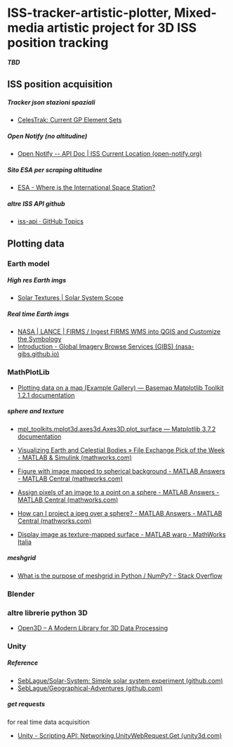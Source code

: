 # ISS-tracker-artistic-plotter, Mixed-media artistic project for 3D ISS position tracking

**_TBD_**




## ISS position acquisition

##### Tracker json stazioni spaziali
- [CelesTrak: Current GP Element Sets](https://celestrak.org/NORAD/elements/)

##### Open Notify (no altitudine)
- [Open Notify -- API Doc | ISS Current Location (open-notify.org)](http://open-notify.org/Open-Notify-API/ISS-Location-Now/)

##### Sito ESA per scraping altitudine
- [ESA - Where is the International Space Station?](https://www.esa.int/Science_Exploration/Human_and_Robotic_Exploration/International_Space_Station/Where_is_the_International_Space_Station)

##### altre ISS API github
- [iss-api · GitHub Topics](https://github.com/topics/iss-api)

## Plotting data

### Earth model
##### High res Earth imgs
- [Solar Textures | Solar System Scope](https://www.solarsystemscope.com/textures/)

##### Real time Earth imgs
- [NASA | LANCE | FIRMS / Ingest FIRMS WMS into QGIS and Customize the Symbology](https://firms.modaps.eosdis.nasa.gov/tutorials/qgis/)
- [Introduction - Global Imagery Browse Services (GIBS) (nasa-gibs.github.io)](https://nasa-gibs.github.io/gibs-api-docs/)

### MathPlotLib
- [Plotting data on a map (Example Gallery) — Basemap Matplotlib Toolkit 1.2.1 documentation](https://matplotlib.org/basemap/users/examples.html)

##### sphere and texture
- [mpl_toolkits.mplot3d.axes3d.Axes3D.plot_surface — Matplotlib 3.7.2 documentation](https://matplotlib.org/stable/api/_as_gen/mpl_toolkits.mplot3d.axes3d.Axes3D.plot_surface.html)
- [Visualizing Earth and Celestial Bodies » File Exchange Pick of the Week - MATLAB & Simulink (mathworks.com)](https://blogs.mathworks.com/pick/2021/05/31/visualizing-earth-and-celestial-bodies/)

- [Figure with image mapped to spherical background - MATLAB Answers - MATLAB Central (mathworks.com)](https://it.mathworks.com/matlabcentral/answers/828355-figure-with-image-mapped-to-spherical-background)
- [Assign pixels of an image to a point on a sphere - MATLAB Answers - MATLAB Central (mathworks.com)](https://it.mathworks.com/matlabcentral/answers/469280-assign-pixels-of-an-image-to-a-point-on-a-sphere)
- [How can I project a jpeg over a sphere? - MATLAB Answers - MATLAB Central (mathworks.com)](https://it.mathworks.com/matlabcentral/answers/78705-how-can-i-project-a-jpeg-over-a-sphere)
- [Display image as texture-mapped surface - MATLAB warp - MathWorks Italia](https://it.mathworks.com/help/images/ref/warp.html)

##### meshgrid
- [What is the purpose of meshgrid in Python / NumPy? - Stack Overflow](https://stackoverflow.com/questions/36013063/what-is-the-purpose-of-meshgrid-in-python-numpy)

### Blender



### altre librerie python 3D
- [Open3D – A Modern Library for 3D Data Processing](http://www.open3d.org/)

### Unity
##### Reference
- [SebLague/Solar-System: Simple solar system experiment (github.com)](https://github.com/SebLague/Solar-System)
- [SebLague/Geographical-Adventures (github.com)](https://github.com/SebLague/Geographical-Adventures)
##### get requests
for real time data acquisition
- [Unity - Scripting API: Networking.UnityWebRequest.Get (unity3d.com)](https://docs.unity3d.com/ScriptReference/Networking.UnityWebRequest.Get.html)










